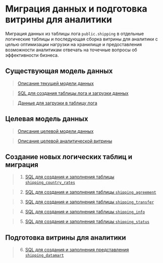# Миграция данных и подготовка витрины для аналитики

Миграция данных из таблицы лога `public.shipping` в отдельные логические таблицы и последующая сборка витрины для аналитики с целью оптимизации нагрузки на хранилище и предоставления возможности аналитикам отвечать на точечные вопросы об эффективности бизнеса. 

## Существующая модель данных

> [Описание текущей модели данных](inital_datamodel_description.md)

> [SQL для создания таблицы лога и загрузки данных](src/0_shipping.sql)

> [Данные для загрузки в таблицу лога](https://filedn.com/lAv70NoRi0O8LpU8BzbIRXJ/data/shipping.csv)
 
## Целевая модель данных

> [Описание целевой модели данных](target_datamodel_description.md)

> [Описание целевой аналитической витрины](target_datamart_description.md) 

## Создание новых логических таблиц и миграция

> 1. [SQL для создания и заполнения таблицы `shipping_country_rates`](src/1_shipping_country_rates.sql)

> 2. [SQL для создания и заполнения таблицы `shipping_agreement`](src/2_shipping_agreement.sql)

> 3. [SQL для создания и заполнения таблицы `shipping_transfer`](src/3_shipping_transfer.sql)

> 4. [SQL для создания и заполнения таблицы `shipping_info`](src/4_shipping_info.sql)

> 5. [SQL для создания и заполнения таблицы `shipping_status`](src/5_shipping_status.sql)

## Подготовка витрины для аналитики

> 6. [SQL для создания и заполнения представления `shipping_datamart`](src/6_shipping_datamart.sql)
